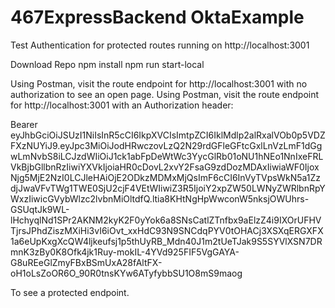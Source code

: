 # 
# 467ExpressBackend OktaExample

Test Authentication for protected routes running on http://localhost:3001

Download Repo
npm install
npm run start-local

Using Postman, visit the route endpoint for http://localhost:3001 with no authorization to see an open page.
Using Postman, visit the route endpoint for http://localhost:3001 with an Authorization header:

Bearer eyJhbGciOiJSUzI1NiIsInR5cCI6IkpXVCIsImtpZCI6IklMdlp2alRxalVOb0p5VDZFXzNUYiJ9.eyJpc3MiOiJodHRwczovLzQ2N29rdGFleGFtcGxlLnVzLmF1dGgwLmNvbS8iLCJzdWIiOiJ1ck1abFpDeWtWc3YycGlRb01oNU1hNEo1NnIxeFRLVkBjbGllbnRzIiwiYXVkIjoiaHR0cDovL2xvY2FsaG9zdDozMDAxIiwiaWF0IjoxNjg5MjE2NzI0LCJleHAiOjE2ODkzMDMxMjQsImF6cCI6InVyTVpsWkN5a1ZzdjJwaVFvTWg1TWE0SjU2cjF4VEtWIiwiZ3R5IjoiY2xpZW50LWNyZWRlbnRpYWxzIiwicGVybWlzc2lvbnMiOltdfQ.ltia8KHtNgHpWwconW5nksjOWUhrs-GSUqtJk9WL-lHchyqlNd1SPr2AKNM2kyK2F0yYok6a8SNsCatlZTnfbx9aElzZ4i9IXOrUFHVTjrsJPhdZiszMXiHi3vI6iOvt_xxHdC93N9SNCdqPYV0tOHACj3XSXqERGXFX1a6eUpKxgXcQW4ljkeufsj1p5thUyRB_Mdn40J1m2tUeTJak9S5SYVlXSN7DRmnK3zBy0K8Ofk4jk1Ruy-mokIL-4YVd925FIF5VgGAYA-G8uREeGlZmyFBxBSmUxA28fAltFX-oH1oLsZoOR6O_90R0tnsKYw6ATyfybbSU1O8mS9maog

To see a protected endpoint. 
